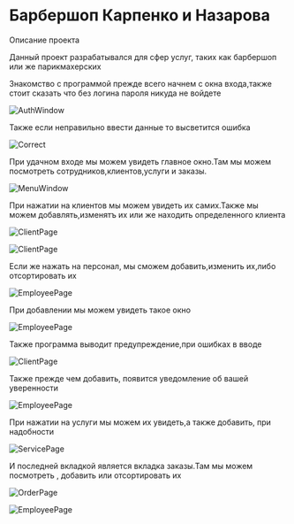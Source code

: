 # Барбершоп Карпенко и Назарова
<html>
  <head>
    Описание проекта
  </head>
  <body>
<p>Данный проект разрабатывался для сфер услуг, таких как барбершоп или же парикмахерских<br>
  <div> Знакомство с программой прежде всего начнем с окна входа,также стоит сказать что без логина пароля никуда не войдете</div>
    <p><img  alt="AuthWindow" src="https://github.com/TatianaKa/BarberKarpNaz/blob/master/Image/AuthWindow.PNG"  </img></p>
    <div>Также если неправильно ввести данные то высветится ошибка<div/>
       <p><img  alt="Correct" src="https://github.com/TatianaKa/BarberKarpNaz/blob/master/Image/Correct.PNG"  </img></p>
     <div>При удачном входе мы можем увидеть главное окно.Там мы можем посмотреть сотрудников,клиентов,услуги и заказы. <div/>
         <p><img  alt="MenuWindow" src="https://github.com/TatianaKa/BarberKarpNaz/blob/master/Image/MenuWindow.PNG"  </img></p>
        <div>При нажатии на клиентов мы можем увидеть их самих.Также мы можем добавлять,изменятъ их или же находить определенного клиента <div/>
           <p><img  alt="ClientPage" src="https://github.com/TatianaKa/BarberKarpNaz/blob/master/Image/ClientPage.PNG"  </img></p>
          <p><img  alt="ClientPage" src="https://github.com/TatianaKa/BarberKarpNaz/blob/master/Image/SearchClient.PNG"  </img></p>
          <div>Если же нажать на персонал, мы сможем добавить,изменить их,либо отсортировать их<div/>
                <p><img  alt="EmployeePage" src="https://github.com/TatianaKa/BarberKarpNaz/blob/master/Image/EmployeePage.PNG"  </img></p>
             <div>При добавлении мы можем увидеть такое окно<div/>
                <p><img  alt="EmployeePage" src="https://github.com/TatianaKa/BarberKarpNaz/blob/master/Image/EmployeeAdd.PNG"  </img></p>
          <div>Также программа выводит предупреждение,при ошибках в вводе <div/>
          <p><img  alt="ClientPage" src="https://github.com/TatianaKa/BarberKarpNaz/blob/master/Image/Fname.PNG"  </img></p>
            <div>Также прежде чем добавить, появится уведомление об вашей уверенности <div/>
          <p><img  alt="EmployeePage" src="https://github.com/TatianaKa/BarberKarpNaz/blob/master/Image/Question.PNG"  </img></p>
              <div>При нажатии на услуги мы можем их увидеть,а также добавить, при надобности <div/>
                 <p><img  alt="ServicePage" src="https://github.com/TatianaKa/BarberKarpNaz/blob/master/Image/ServicePage.PNG"  </img></p>
                <div>И последней вкладкой является вкладка заказы.Там мы можем посмотреть , добавить или отсортировать их <div/>
                   <p><img  alt="OrderPage" src="https://github.com/TatianaKa/BarberKarpNaz/blob/master/Image/OrderPage.PNG"  </img></p>
                   <p><img  alt="EmployeePage" src="https://github.com/TatianaKa/BarberKarpNaz/blob/master/Image/AddOrder.PNG"  </img></p>
  </body>
  </html>
